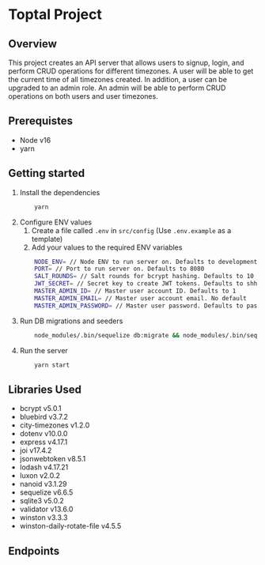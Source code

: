 # Toptal Project

## Overview

This project creates an API server that allows users to signup, login, and perform CRUD operations for different timezones. A user will be able to get the current time of all timezones created. In addition, a user can be upgraded to an admin role. An admin will be able to perform CRUD operations on both users and user timezones.

## Prerequistes
- Node v16
- yarn

## Getting started

1. Install the dependencies
	``` bash
		yarn
	```
2. Configure ENV values
   1. Create a file called `.env` in `src/config` (Use `.env.example` as a template)
   2. Add your values to the required ENV variables
	``` bash
		NODE_ENV= // Node ENV to run server on. Defaults to development
		PORT= // Port to run server on. Defaults to 8080
		SALT_ROUNDS= // Salt rounds for bcrypt hashing. Defaults to 10
		JWT_SECRET= // Secret key to create JWT tokens. Defaults to shhh
		MASTER_ADMIN_ID= // Master user account ID. Defaults to 1
		MASTER_ADMIN_EMAIL= // Master user account email. No default
		MASTER_ADMIN_PASSWORD= // Master user password. Defaults to password123
	```
3. Run DB migrations and seeders
	``` bash
		node_modules/.bin/sequelize db:migrate && node_modules/.bin/sequelize db:seed:all
	```
4. Run the server
	``` bash
		yarn start
	```

## Libraries Used
- bcrypt v5.0.1
- bluebird v3.7.2
- city-timezones v1.2.0
- dotenv v10.0.0
- express v4.17.1
- joi v17.4.2
- jsonwebtoken v8.5.1
- lodash v4.17.21
- luxon v2.0.2
- nanoid v3.1.29
- sequelize v6.6.5
- sqlite3 v5.0.2
- validator v13.6.0
- winston v3.3.3
- winston-daily-rotate-file v4.5.5

## Endpoints
